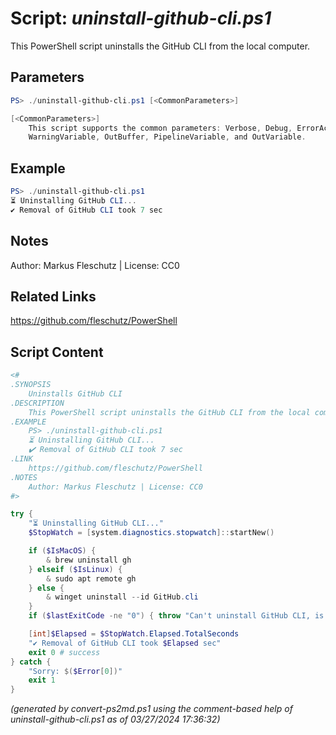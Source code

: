 Script: *uninstall-github-cli.ps1*
========================

This PowerShell script uninstalls the GitHub CLI from the local computer.

Parameters
----------
```powershell
PS> ./uninstall-github-cli.ps1 [<CommonParameters>]

[<CommonParameters>]
    This script supports the common parameters: Verbose, Debug, ErrorAction, ErrorVariable, WarningAction, 
    WarningVariable, OutBuffer, PipelineVariable, and OutVariable.
```

Example
-------
```powershell
PS> ./uninstall-github-cli.ps1
⏳ Uninstalling GitHub CLI...
✔️ Removal of GitHub CLI took 7 sec

```

Notes
-----
Author: Markus Fleschutz | License: CC0

Related Links
-------------
https://github.com/fleschutz/PowerShell

Script Content
--------------
```powershell
<#
.SYNOPSIS
	Uninstalls GitHub CLI
.DESCRIPTION
	This PowerShell script uninstalls the GitHub CLI from the local computer.
.EXAMPLE
	PS> ./uninstall-github-cli.ps1
	⏳ Uninstalling GitHub CLI...
	✔️ Removal of GitHub CLI took 7 sec
.LINK
	https://github.com/fleschutz/PowerShell
.NOTES
	Author: Markus Fleschutz | License: CC0
#>

try {
	"⏳ Uninstalling GitHub CLI..."
	$StopWatch = [system.diagnostics.stopwatch]::startNew()

	if ($IsMacOS) {
		& brew uninstall gh
	} elseif ($IsLinux) {
		& sudo apt remote gh
	} else {
		& winget uninstall --id GitHub.cli
	}
	if ($lastExitCode -ne "0") { throw "Can't uninstall GitHub CLI, is it installed?" }

	[int]$Elapsed = $StopWatch.Elapsed.TotalSeconds
	"✔️ Removal of GitHub CLI took $Elapsed sec"
	exit 0 # success
} catch {
	"Sorry: $($Error[0])"
	exit 1
}
```

*(generated by convert-ps2md.ps1 using the comment-based help of uninstall-github-cli.ps1 as of 03/27/2024 17:36:32)*
